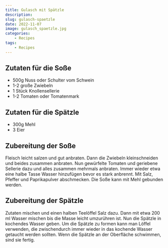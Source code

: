 ```yaml
---
title: Gulasch mit Spätzle
description: 
slug: gulasch-spaetzle
date: 2022-11-07
image: gulasch_spaetzle.jpg
categories:
    - Recipes
tags:
    - Recipes
---
```


## Zutaten für die Soße

- 500g Nuss oder Schulter vom Schwein
- 1-2 große Zwiebeln
- 1 Stück Knollensellerie
- 1-2 Tomaten oder Tomatenmark

## Zutaten für die Spätzle

- 300g Mehl
- 3 Eier

## Zubereitung der Soße

Fleisch leicht salzen und gut anbraten. Dann die Zwiebeln kleinschneiden und beides zusammen anbraten. Nun gewürfelte Tomaten und geriebene Sellerie dazu und alles zusammen mehrmals anbraten. Immer wieder etwa eine halbe Tasse Wasser hinzufügen bevor es stark anbrennt.
Mit Salz, Pfeffer und Paprikapulver abschmecken.
Die Soße kann mit Mehl gebunden werden.

## Zubereitung der Spätzle

Zutaten mischen und einen halben Teelöffel Salz dazu. Dann mit etwa 200 ml Wasser mischen bis die Masse leicht umzurühren ist. Nun die Spätzle in kochendes Wasser geben. Um die Spätzle zu formen kann man Löffel verwenden, die zwischendurch immer wieder in das kochende Wasser getaucht werden sollten. Wenn die Spätzle an der Oberfläche schwimmen, sind sie fertig.